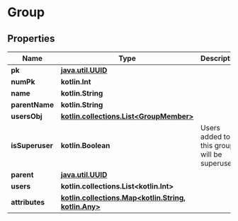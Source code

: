 
# Group

## Properties
Name | Type | Description | Notes
------------ | ------------- | ------------- | -------------
**pk** | [**java.util.UUID**](java.util.UUID.md) |  |  [readonly]
**numPk** | **kotlin.Int** |  |  [readonly]
**name** | **kotlin.String** |  | 
**parentName** | **kotlin.String** |  |  [readonly]
**usersObj** | [**kotlin.collections.List&lt;GroupMember&gt;**](GroupMember.md) |  |  [readonly]
**isSuperuser** | **kotlin.Boolean** | Users added to this group will be superusers. |  [optional]
**parent** | [**java.util.UUID**](java.util.UUID.md) |  |  [optional]
**users** | **kotlin.collections.List&lt;kotlin.Int&gt;** |  |  [optional]
**attributes** | [**kotlin.collections.Map&lt;kotlin.String, kotlin.Any&gt;**](kotlin.Any.md) |  |  [optional]



